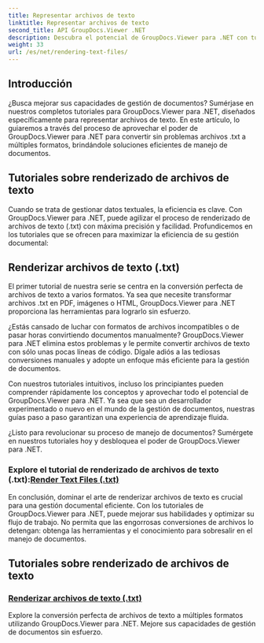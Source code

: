 ```yaml
---
title: Representar archivos de texto
linktitle: Representar archivos de texto
second_title: API GroupDocs.Viewer .NET
description: Descubra el potencial de GroupDocs.Viewer para .NET con tutoriales sobre cómo representar archivos de texto. Convierta archivos .txt a varios formatos para mejorar la gestión de documentos.
weight: 33
url: /es/net/rendering-text-files/
---
```

## Introducción

¿Busca mejorar sus capacidades de gestión de documentos? Sumérjase en nuestros completos tutoriales para GroupDocs.Viewer para .NET, diseñados específicamente para representar archivos de texto. En este artículo, lo guiaremos a través del proceso de aprovechar el poder de GroupDocs.Viewer para .NET para convertir sin problemas archivos .txt a múltiples formatos, brindándole soluciones eficientes de manejo de documentos.

## Tutoriales sobre renderizado de archivos de texto

Cuando se trata de gestionar datos textuales, la eficiencia es clave. Con GroupDocs.Viewer para .NET, puede agilizar el proceso de renderizado de archivos de texto (.txt) con máxima precisión y facilidad. Profundicemos en los tutoriales que se ofrecen para maximizar la eficiencia de su gestión documental:

## Renderizar archivos de texto (.txt)

El primer tutorial de nuestra serie se centra en la conversión perfecta de archivos de texto a varios formatos. Ya sea que necesite transformar archivos .txt en PDF, imágenes o HTML, GroupDocs.Viewer para .NET proporciona las herramientas para lograrlo sin esfuerzo. 

¿Estás cansado de luchar con formatos de archivos incompatibles o de pasar horas convirtiendo documentos manualmente? GroupDocs.Viewer para .NET elimina estos problemas y le permite convertir archivos de texto con sólo unas pocas líneas de código. Dígale adiós a las tediosas conversiones manuales y adopte un enfoque más eficiente para la gestión de documentos.

Con nuestros tutoriales intuitivos, incluso los principiantes pueden comprender rápidamente los conceptos y aprovechar todo el potencial de GroupDocs.Viewer para .NET. Ya sea que sea un desarrollador experimentado o nuevo en el mundo de la gestión de documentos, nuestras guías paso a paso garantizan una experiencia de aprendizaje fluida.

¿Listo para revolucionar su proceso de manejo de documentos? Sumérgete en nuestros tutoriales hoy y desbloquea el poder de GroupDocs.Viewer para .NET.

###  Explore el tutorial de renderizado de archivos de texto (.txt):[Render Text Files (.txt)](./render-txt/)

En conclusión, dominar el arte de renderizar archivos de texto es crucial para una gestión documental eficiente. Con los tutoriales de GroupDocs.Viewer para .NET, puede mejorar sus habilidades y optimizar su flujo de trabajo. No permita que las engorrosas conversiones de archivos lo detengan: obtenga las herramientas y el conocimiento para sobresalir en el manejo de documentos.
## Tutoriales sobre renderizado de archivos de texto
### [Renderizar archivos de texto (.txt)](./render-txt/)
Explore la conversión perfecta de archivos de texto a múltiples formatos utilizando GroupDocs.Viewer para .NET. Mejore sus capacidades de gestión de documentos sin esfuerzo.
